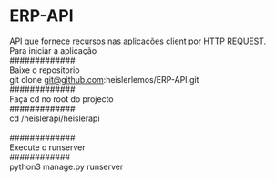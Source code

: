 # ERP-API
API que fornece recursos nas aplicações client por HTTP REQUEST.
<br>
Para iniciar a aplicação 
<br>
#############
<br>
Baixe o repositorio
<br>
git clone git@github.com:heislerlemos/ERP-API.git
<br>
#############
<br>
Faça cd no root do projecto
<br>
#############
<br>
cd /heislerapi/heislerapi        
<br>
#############
<br>
Execute o runserver
<br>
############
<br>
python3 manage.py  runserver  

